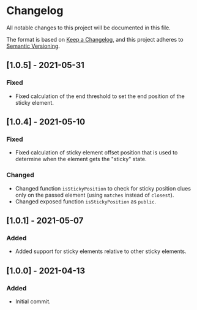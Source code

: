 # Changelog

All notable changes to this project will be documented in this file.

The format is based on [Keep a Changelog](https://keepachangelog.com/en/1.0.0/), and this project adheres to [Semantic Versioning](https://semver.org/spec/v2.0.0.html).

## [1.0.5] - 2021-05-31

### Fixed

- Fixed calculation of the end threshold to set the end position of the sticky element.

## [1.0.4] - 2021-05-10

### Fixed

- Fixed calculation of sticky element offset position that is used to determine when the element gets the "sticky" state.

### Changed

- Changed function `isStickyPosition` to check for sticky position clues only on the passed element (using `matches` instead of `closest`).
- Changed exposed function `isStickyPosition` as `public`.

## [1.0.1] - 2021-05-07

### Added

- Added support for sticky elements relative to other sticky elements.

## [1.0.0] - 2021-04-13

### Added

- Initial commit.
